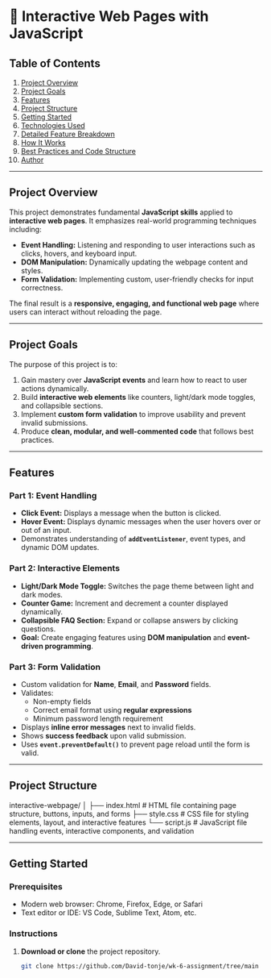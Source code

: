 # 🧠 Interactive Web Pages with JavaScript

## Table of Contents
1. [Project Overview](#project-overview)  
2. [Project Goals](#project-goals)  
3. [Features](#features)  
4. [Project Structure](#project-structure)  
5. [Getting Started](#getting-started)  
6. [Technologies Used](#technologies-used)  
7. [Detailed Feature Breakdown](#detailed-feature-breakdown)  
8. [How It Works](#how-it-works)  
9. [Best Practices and Code Structure](#best-practices-and-code-structure)  
10. [Author](#author)  

---

## Project Overview
This project demonstrates fundamental **JavaScript skills** applied to **interactive web pages**. It emphasizes real-world programming techniques including:

- **Event Handling:** Listening and responding to user interactions such as clicks, hovers, and keyboard input.  
- **DOM Manipulation:** Dynamically updating the webpage content and styles.  
- **Form Validation:** Implementing custom, user-friendly checks for input correctness.  

The final result is a **responsive, engaging, and functional web page** where users can interact without reloading the page.

---

## Project Goals
The purpose of this project is to:

1. Gain mastery over **JavaScript events** and learn how to react to user actions dynamically.  
2. Build **interactive web elements** like counters, light/dark mode toggles, and collapsible sections.  
3. Implement **custom form validation** to improve usability and prevent invalid submissions.  
4. Produce **clean, modular, and well-commented code** that follows best practices.  

---

## Features

### Part 1: Event Handling
- **Click Event:** Displays a message when the button is clicked.  
- **Hover Event:** Displays dynamic messages when the user hovers over or out of an input.  
- Demonstrates understanding of **`addEventListener`**, event types, and dynamic DOM updates.

### Part 2: Interactive Elements
- **Light/Dark Mode Toggle:** Switches the page theme between light and dark modes.  
- **Counter Game:** Increment and decrement a counter displayed dynamically.  
- **Collapsible FAQ Section:** Expand or collapse answers by clicking questions.  
- **Goal:** Create engaging features using **DOM manipulation** and **event-driven programming**.

### Part 3: Form Validation
- Custom validation for **Name**, **Email**, and **Password** fields.  
- Validates:
  - Non-empty fields  
  - Correct email format using **regular expressions**  
  - Minimum password length requirement  
- Displays **inline error messages** next to invalid fields.  
- Shows **success feedback** upon valid submission.  
- Uses **`event.preventDefault()`** to prevent page reload until the form is valid.  

---

## Project Structure
interactive-webpage/
│
├── index.html # HTML file containing page structure, buttons, inputs, and forms
├── style.css # CSS file for styling elements, layout, and interactive features
└── script.js # JavaScript file handling events, interactive components, and validation


---

## Getting Started

### Prerequisites
- Modern web browser: Chrome, Firefox, Edge, or Safari  
- Text editor or IDE: VS Code, Sublime Text, Atom, etc.

### Instructions
1. **Download or clone** the project repository.  
   ```bash
   git clone https://github.com/David-tonje/wk-6-assignment/tree/main
